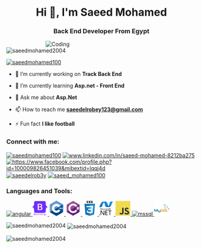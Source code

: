 <h1 align="center">Hi 👋, I'm Saeed Mohamed</h1>
<h3 align="center">Back End Developer From Egypt</h3>
<img align="right" alt="Coding" width="400" src="https://cdn.dribbble.com/users/1162077/screenshots/3848914/programmer.gif">
<p align="left"> <img src="https://komarev.com/ghpvc/?username=saeedmohamed2004&label=Profile%20views&color=0e75b6&style=flat" alt="saeedmohamed2004" /> </p>

<p align="left"> <a href="https://twitter.com/saeedmohamed100" target="blank"><img src="https://img.shields.io/twitter/follow/saeedmohamed100?logo=twitter&style=for-the-badge" alt="saeedmohamed100" /></a> </p>

- 🔭 I’m currently working on **Track Back End**

- 🌱 I’m currently learning **Asp.net - Front End**

- 💬 Ask me about **Asp.Net**

- 📫 How to reach me **saeedelrobey123@gmail.com**

- ⚡ Fun fact **I like football**

<h3 align="left">Connect with me:</h3>
<p align="left">
<a href="https://twitter.com/saeedmohamed100" target="blank"><img align="center" src="https://raw.githubusercontent.com/rahuldkjain/github-profile-readme-generator/master/src/images/icons/Social/twitter.svg" alt="saeedmohamed100" height="30" width="40" /></a>
<a href="https://linkedin.com/in/www.linkedin.com/in/saeed-mohamed-8212ba275" target="blank"><img align="center" src="https://raw.githubusercontent.com/rahuldkjain/github-profile-readme-generator/master/src/images/icons/Social/linked-in-alt.svg" alt="www.linkedin.com/in/saeed-mohamed-8212ba275" height="30" width="40" /></a>
<a href="https://fb.com/https://www.facebook.com/profile.php?id=100009826451039&mibextid=lqqj4d" target="blank"><img align="center" src="https://raw.githubusercontent.com/rahuldkjain/github-profile-readme-generator/master/src/images/icons/Social/facebook.svg" alt="https://www.facebook.com/profile.php?id=100009826451039&mibextid=lqqj4d" height="30" width="40" /></a>
<a href="https://instagram.com/saeedelrob3y" target="blank"><img align="center" src="https://raw.githubusercontent.com/rahuldkjain/github-profile-readme-generator/master/src/images/icons/Social/instagram.svg" alt="saeedelrob3y" height="30" width="40" /></a>
<a href="https://codeforces.com/profile/saeed_mohamed100" target="blank"><img align="center" src="https://raw.githubusercontent.com/rahuldkjain/github-profile-readme-generator/master/src/images/icons/Social/codeforces.svg" alt="saeed_mohamed100" height="30" width="40" /></a>
</p>

<h3 align="left">Languages and Tools:</h3>
<p align="left"> <a href="https://angular.io" target="_blank" rel="noreferrer"> <img src="https://angular.io/assets/images/logos/angular/angular.svg" alt="angular" width="40" height="40"/> </a> <a href="https://getbootstrap.com" target="_blank" rel="noreferrer"> <img src="https://raw.githubusercontent.com/devicons/devicon/master/icons/bootstrap/bootstrap-plain-wordmark.svg" alt="bootstrap" width="40" height="40"/> </a> <a href="https://www.w3schools.com/cpp/" target="_blank" rel="noreferrer"> <img src="https://raw.githubusercontent.com/devicons/devicon/master/icons/cplusplus/cplusplus-original.svg" alt="cplusplus" width="40" height="40"/> </a> <a href="https://www.w3schools.com/cs/" target="_blank" rel="noreferrer"> <img src="https://raw.githubusercontent.com/devicons/devicon/master/icons/csharp/csharp-original.svg" alt="csharp" width="40" height="40"/> </a> <a href="https://www.w3schools.com/css/" target="_blank" rel="noreferrer"> <img src="https://raw.githubusercontent.com/devicons/devicon/master/icons/css3/css3-original-wordmark.svg" alt="css3" width="40" height="40"/> </a> <a href="https://dotnet.microsoft.com/" target="_blank" rel="noreferrer"> <img src="https://raw.githubusercontent.com/devicons/devicon/master/icons/dot-net/dot-net-original-wordmark.svg" alt="dotnet" width="40" height="40"/> </a> <a href="https://developer.mozilla.org/en-US/docs/Web/JavaScript" target="_blank" rel="noreferrer"> <img src="https://raw.githubusercontent.com/devicons/devicon/master/icons/javascript/javascript-original.svg" alt="javascript" width="40" height="40"/> </a> <a href="https://www.microsoft.com/en-us/sql-server" target="_blank" rel="noreferrer"> <img src="https://www.svgrepo.com/show/303229/microsoft-sql-server-logo.svg" alt="mssql" width="40" height="40"/> </a> <a href="https://www.mysql.com/" target="_blank" rel="noreferrer"> <img src="https://raw.githubusercontent.com/devicons/devicon/master/icons/mysql/mysql-original-wordmark.svg" alt="mysql" width="40" height="40"/> </a> </p>

<p><img align="left" src="https://github-readme-stats.vercel.app/api/top-langs?username=saeedmohamed2004&show_icons=true&locale=en&layout=compact" alt="saeedmohamed2004" /></p>

<p>&nbsp;<img align="center" src="https://github-readme-stats.vercel.app/api?username=saeedmohamed2004&show_icons=true&locale=en" alt="saeedmohamed2004" /></p>

<p><img align="center" src="https://github-readme-streak-stats.herokuapp.com/?user=saeedmohamed2004&" alt="saeedmohamed2004" /></p>
